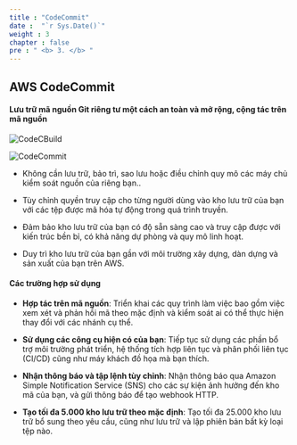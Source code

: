 ```yaml
---
title : "CodeCommit"
date :  "`r Sys.Date()`" 
weight : 3
chapter : false
pre : " <b> 3. </b> "
---
```


## AWS CodeCommit

#### Lưu trữ mã nguồn Git riêng tư một cách an toàn và mở rộng, cộng tác trên mã nguồn

![CodeCBuild](/aws-fcj-workshop-001/2-CodeCommit/0.jpeg)

![CodeCommit](/aws-fcj-workshop-001/-workshop-001/Intro/1.png)

- Không cần lưu trữ, bảo trì, sao lưu hoặc điều chỉnh quy mô các máy chủ kiểm soát nguồn của riêng bạn..

- Tùy chỉnh quyền truy cập cho từng người dùng vào kho lưu trữ của bạn với các tệp được mã hóa tự động trong quá trình truyền.

- Đảm bảo kho lưu trữ của bạn có độ sẵn sàng cao và truy cập được với kiến ​​trúc bền bỉ, có khả năng dự phòng và quy mô linh hoạt.

- Duy trì kho lưu trữ của bạn gần với môi trường xây dựng, dàn dựng và sản xuất của bạn trên AWS.

#### Các trường hợp sử dụng

- **Hợp tác trên mã nguồn**: Triển khai các quy trình làm việc bao gồm việc xem xét và phản hồi mã theo mặc định và kiểm soát ai có thể thực hiện thay đổi với các nhánh cụ thể.

- **Sử dụng các công cụ hiện có của bạn**: Tiếp tục sử dụng các phần bổ trợ môi trường phát triển, hệ thống tích hợp liên tục và phân phối liên tục (CI/CD) cũng như máy khách đồ họa mà bạn thích.

- **Nhận thông báo và tập lệnh tùy chỉnh**: Nhận thông báo qua Amazon Simple Notification Service (SNS) cho các sự kiện ảnh hưởng đến kho mã của bạn, và gửi thông báo để tạo webhook HTTP.

- **Tạo tối đa 5.000 kho lưu trữ theo mặc định**: Tạo tối đa 25.000 kho lưu trữ bổ sung theo yêu cầu, cũng như lưu trữ và lập phiên bản bất kỳ loại tệp nào.